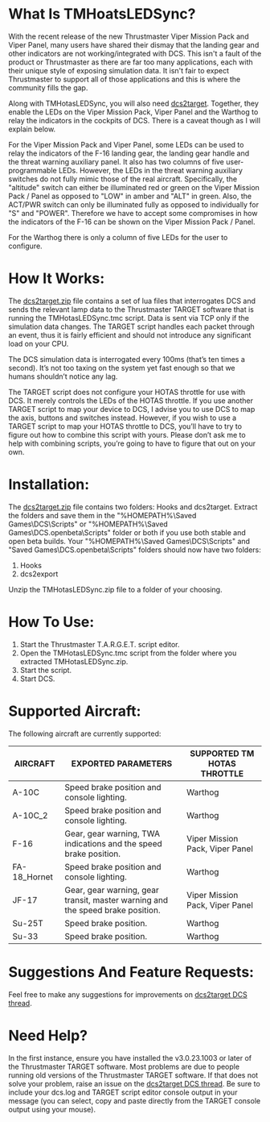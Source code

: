 # What Is TMHoatsLEDSync?

With the recent release of the new Thrustmaster Viper Mission Pack and Viper Panel, many users have shared their dismay that the landing gear and other indicators are not working/integrated with DCS. This isn't a fault of the product or Thrustmaster as there are far too many applications, each with their unique style of exposing simulation data. It isn't fair to expect Thrustmaster to support all of those applications and this is where the community fills the gap.

Along with TMHotasLEDSync, you will also need [dcs2target](https://github.com/iknowkungfutoo/DCS2Target). Together, they enable the LEDs on the Viper Mission Pack, Viper Panel and the Warthog to relay the indicators in the cockpits of DCS. There is a caveat though as I will explain below.

For the Viper Mission Pack and Viper Panel, some LEDs can be used to relay the indicators of the F-16 landing gear, the landing gear handle and the threat warning auxiliary panel. It also has two columns of five user-programmable LEDs. However, the LEDs in the threat warning auxiliary switches do not fully mimic those of the real aircraft. Specifically, the "altitude" switch can either be illuminated red or green on the Viper Mission Pack / Panel as opposed to "LOW" in amber and "ALT" in green. Also, the ACT/PWR switch can only be illuminated fully as opposed to individually for "S" and "POWER". Therefore we have to accept some compromises in how the indicators of the F-16 can be shown on the Viper Mission Pack / Panel.

For the Warthog there is only a column of five LEDs for the user to configure.

# How It Works:

The [dcs2target.zip](https://github.com/iknowkungfutoo/DCS2Target) file contains a set of lua files that interrogates DCS and sends the relevant lamp data to the Thrustmaster TARGET software that is running the TMHotasLEDSync.tmc script. Data is sent via TCP only if the simulation data changes. The TARGET script handles each packet through an event, thus it is fairly efficient and should not introduce any significant load on your CPU.

The DCS simulation data is interrogated every 100ms (that’s ten times a second). It’s not too taxing on the system yet fast enough so that we humans shouldn’t notice any lag.

The TARGET script does not configure your HOTAS throttle for use with DCS. It merely controls the LEDs of the HOTAS throttle. If you use another TARGET script to map your device to DCS, I advise you to use DCS to map the axis, buttons and switches instead. However, if you wish to use a TARGET script to map your HOTAS throttle to DCS, you’ll have to try to figure out how to combine this script with yours. Please don’t ask me to help with combining scripts, you’re going to have to figure that out on your own.

# Installation:

The [dcs2target.zip](https://github.com/iknowkungfutoo/DCS2Target) file contains two folders: Hooks and dcs2target. Extract the folders and save them in the "%HOMEPATH%\Saved Games\DCS\Scripts" or "%HOMEPATH%\Saved Games\DCS.openbeta\Scripts" folder or both if you use both stable and open beta builds.
Your "%HOMEPATH%\Saved Games\DCS\Scripts" and "Saved Games\DCS.openbeta\Scripts" folders should now have two folders:

1. Hooks
2. dcs2export

Unzip the TMHotasLEDSync.zip file to a folder of your choosing.

# How To Use:

1. Start the Thrustmaster T.A.R.G.E.T. script editor.
2. Open the TMHotasLEDSync.tmc script from the folder where you extracted TMHotasLEDSync.zip.
3. Start the script.
4. Start DCS.

# Supported Aircraft:

The following aircraft are currently supported:

| AIRCRAFT | EXPORTED PARAMETERS | SUPPORTED TM HOTAS THROTTLE |
|------------|-----------------------------------------------------------------|-------------------------------|
| A-10C | Speed brake position and console lighting. | Warthog |
| A-10C_2 | Speed brake position and console lighting. | Warthog |
| F-16 | Gear, gear warning, TWA indications and the speed brake position. | Viper Mission Pack, Viper Panel |
| FA-18_Hornet | Speed brake position and console lighting. | Warthog |
| JF-17 | Gear, gear warning, gear transit, master warning and the speed brake position. | Viper Mission Pack, Viper Panel |
| Su-25T |Speed brake position. | Warthog |
| Su-33 |Speed brake position. | Warthog |

# Suggestions And Feature Requests:

Feel free to make any suggestions for improvements on [dcs2target DCS thread](https://forum.dcs.world/topic/338119-dcs2target-dcs-to-thrustmaster-hotas-led-controller-viper-mission-pack-viper-panel-and-warthog/#comments).

# Need Help?

In the first instance, ensure you have installed the v3.0.23.1003 or later of the Thrustmaster TARGET software. Most problems are due to people running old versions of the Thrustmaster TARGET software.
If that does not solve your problem, raise an issue on the [dcs2target DCS thread](https://forum.dcs.world/topic/338119-dcs2target-dcs-to-thrustmaster-hotas-led-controller-viper-mission-pack-viper-panel-and-warthog/#comments). Be sure to include your dcs.log and TARGET script editor console output in your message (you can select, copy and paste directly from the TARGET console output using your mouse).
